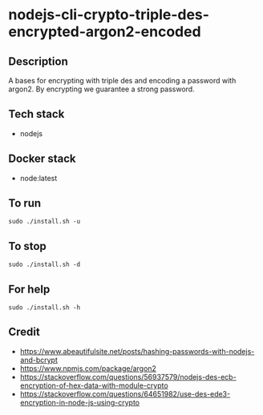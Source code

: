 # nodejs-cli-crypto-triple-des-encrypted-argon2-encoded

## Description
A bases for encrypting with triple des
and encoding a password with argon2.
By encrypting we guarantee a strong
password.

## Tech stack
- nodejs

## Docker stack
- node:latest

## To run
`sudo ./install.sh -u`

## To stop
`sudo ./install.sh -d`

## For help
`sudo ./install.sh -h`

## Credit
- https://www.abeautifulsite.net/posts/hashing-passwords-with-nodejs-and-bcrypt
- https://www.npmjs.com/package/argon2
- https://stackoverflow.com/questions/56937579/nodejs-des-ecb-encryption-of-hex-data-with-module-crypto
- https://stackoverflow.com/questions/64651982/use-des-ede3-encryption-in-node-js-using-crypto
